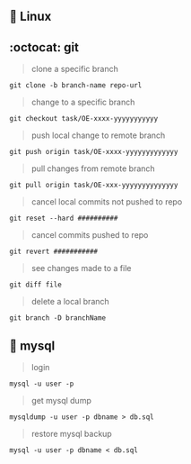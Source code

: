##  :penguin: Linux



## :octocat: git

> clone a specific branch
```git
git clone -b branch-name repo-url
```
> change to a specific branch
```git
git checkout task/OE-xxxx-yyyyyyyyyyy
```
> push local change to remote branch
```git
git push origin task/OE-xxxx-yyyyyyyyyyyyy
```
>pull changes from remote branch
```git
git pull origin task/OE-xxx-yyyyyyyyyyyyyy
```
> cancel local commits not pushed to repo
```git
git reset --hard ##########
```
> cancel commits pushed to repo
```git
git revert ###########
```
> see changes made to a file
```git
git diff file
```
> delete a local branch
```git
git branch -D branchName
```

## :dolphin: mysql

> login
```mysql
mysql -u user -p
```
> get mysql dump
```mysql
mysqldump -u user -p dbname > db.sql
```
> restore mysql backup
```mysql
mysql -u user -p dbname < db.sql
```
